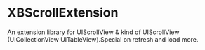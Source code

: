 # XBScrollExtension
An extension library for UIScrollView &amp; kind of UIScrollView (UICollectionView UITableView).Special on refresh and load more.
